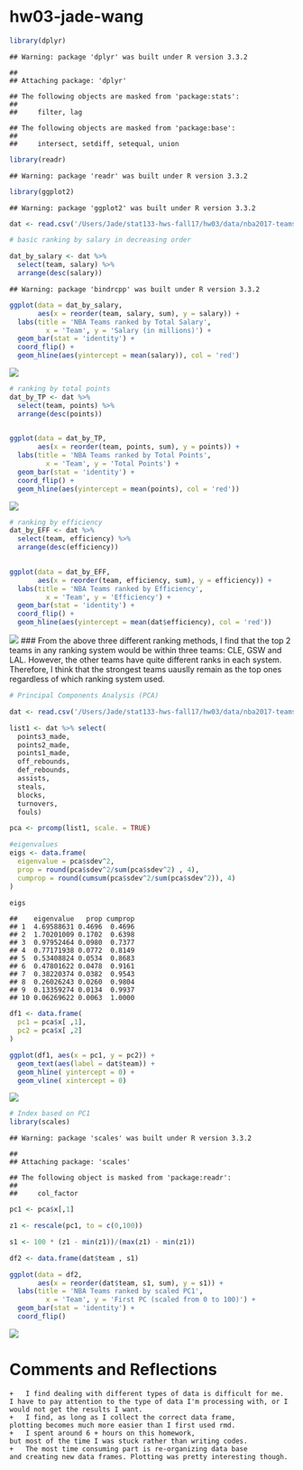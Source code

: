 hw03-jade-wang
================

``` r
library(dplyr)
```

    ## Warning: package 'dplyr' was built under R version 3.3.2

    ## 
    ## Attaching package: 'dplyr'

    ## The following objects are masked from 'package:stats':
    ## 
    ##     filter, lag

    ## The following objects are masked from 'package:base':
    ## 
    ##     intersect, setdiff, setequal, union

``` r
library(readr)
```

    ## Warning: package 'readr' was built under R version 3.3.2

``` r
library(ggplot2)
```

    ## Warning: package 'ggplot2' was built under R version 3.3.2

``` r
dat <- read.csv('/Users/Jade/stat133-hws-fall17/hw03/data/nba2017-teams.csv')
```

``` r
# basic ranking by salary in decreasing order

dat_by_salary <- dat %>%
  select(team, salary) %>%
  arrange(desc(salary)) 
```

    ## Warning: package 'bindrcpp' was built under R version 3.3.2

``` r
ggplot(data = dat_by_salary,
       aes(x = reorder(team, salary, sum), y = salary)) +
  labs(title = 'NBA Teams ranked by Total Salary',
         x = 'Team', y = 'Salary (in millions)') +
  geom_bar(stat = 'identity') +
  coord_flip() +
  geom_hline(aes(yintercept = mean(salary)), col = 'red')
```

![](hw03-jade-wang_files/figure-markdown_github-ascii_identifiers/unnamed-chunk-1-1.png)

``` r
# ranking by total points
dat_by_TP <- dat %>%
  select(team, points) %>%
  arrange(desc(points)) 
  

ggplot(data = dat_by_TP, 
       aes(x = reorder(team, points, sum), y = points)) +
  labs(title = 'NBA Teams ranked by Total Points',
         x = 'Team', y = 'Total Points') +
  geom_bar(stat = 'identity') +
  coord_flip() +
  geom_hline(aes(yintercept = mean(points), col = 'red'))
```

![](hw03-jade-wang_files/figure-markdown_github-ascii_identifiers/unnamed-chunk-1-2.png)

``` r
# ranking by efficiency
dat_by_EFF <- dat %>%
  select(team, efficiency) %>%
  arrange(desc(efficiency)) 
  

ggplot(data = dat_by_EFF, 
       aes(x = reorder(team, efficiency, sum), y = efficiency)) +
  labs(title = 'NBA Teams ranked by Efficiency',
         x = 'Team', y = 'Efficiency') +
  geom_bar(stat = 'identity') +
  coord_flip() +
  geom_hline(aes(yintercept = mean(dat$efficiency), col = 'red'))
```

![](hw03-jade-wang_files/figure-markdown_github-ascii_identifiers/unnamed-chunk-1-3.png) \#\#\# From the above three different ranking methods, I find that the top 2 teams in any ranking system would be within three teams: CLE, GSW and LAL. However, the other teams have quite different ranks in each system. Therefore, I think that the strongest teams uauslly remain as the top ones regardless of which ranking system used.

``` r
# Principal Components Analysis (PCA)

dat <- read.csv('/Users/Jade/stat133-hws-fall17/hw03/data/nba2017-teams.csv')

list1 <- dat %>% select(
  points3_made,
  points2_made,
  points1_made,
  off_rebounds,
  def_rebounds,
  assists,
  steals,
  blocks,
  turnovers,
  fouls)

pca <- prcomp(list1, scale. = TRUE)

#eigenvalues
eigs <- data.frame(
  eigenvalue = pca$sdev^2,
  prop = round(pca$sdev^2/sum(pca$sdev^2) , 4),
  cumprop = round(cumsum(pca$sdev^2/sum(pca$sdev^2)), 4)
)

eigs
```

    ##    eigenvalue   prop cumprop
    ## 1  4.69588631 0.4696  0.4696
    ## 2  1.70201009 0.1702  0.6398
    ## 3  0.97952464 0.0980  0.7377
    ## 4  0.77171938 0.0772  0.8149
    ## 5  0.53408824 0.0534  0.8683
    ## 6  0.47801622 0.0478  0.9161
    ## 7  0.38220374 0.0382  0.9543
    ## 8  0.26026243 0.0260  0.9804
    ## 9  0.13359274 0.0134  0.9937
    ## 10 0.06269622 0.0063  1.0000

``` r
df1 <- data.frame(
  pc1 = pca$x[ ,1],
  pc2 = pca$x[ ,2]
)

ggplot(df1, aes(x = pc1, y = pc2)) +
  geom_text(aes(label = dat$team)) +
  geom_hline( yintercept = 0) +
  geom_vline( xintercept = 0)
```

![](hw03-jade-wang_files/figure-markdown_github-ascii_identifiers/unnamed-chunk-2-1.png)

``` r
# Index based on PC1
library(scales)
```

    ## Warning: package 'scales' was built under R version 3.3.2

    ## 
    ## Attaching package: 'scales'

    ## The following object is masked from 'package:readr':
    ## 
    ##     col_factor

``` r
pc1 <- pca$x[,1]

z1 <- rescale(pc1, to = c(0,100))

s1 <- 100 * (z1 - min(z1))/(max(z1) - min(z1))

df2 <- data.frame(dat$team , s1)

ggplot(data = df2, 
       aes(x = reorder(dat$team, s1, sum), y = s1)) +
  labs(title = 'NBA Teams ranked by scaled PC1',
         x = 'Team', y = 'First PC (scaled from 0 to 100)') +
  geom_bar(stat = 'identity') +
  coord_flip()
```

![](hw03-jade-wang_files/figure-markdown_github-ascii_identifiers/unnamed-chunk-2-2.png)

Comments and Reflections
========================

    +   I find dealing with different types of data is difficult for me. 
    I have to pay attention to the type of data I'm processing with, or I would not get the results I want.
    +   I find, as long as I collect the correct data frame, 
    plotting becomes much more easier than I first used rmd.
    +   I spent around 6 + hours on this homework,
    but most of the time I was stuck rather than writing codes.
    +   The most time consuming part is re-organizing data base 
    and creating new data frames. Plotting was pretty interesting though.
